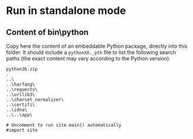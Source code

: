 # Run in standalone mode

## Content of bin\python

Copy here the content of an embeddable Python package, directly into this folder. It should include a 
`pythonXX._pth` file to list the following search paths (the exact content may vary according to the Python version):

```
python36.zip
.
..\
..\harfang\
..\requests\
..\urllib3\
..\charset_normalizer\
..\certifi\
..\idna\
..\..\app\

# Uncomment to run site.main() automatically
#import site
```